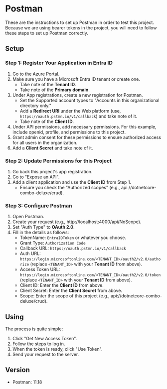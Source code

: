 # Postman

These are the instructions to set up Postman in order to test this project. Because we are using bearer tokens in the project, you will need to follow these steps to set up Postman correctly.

## Setup

### Step 1: Register Your Application in Entra ID
1. Go to the Azure Portal.
1. Make sure you have a Microsoft Entra ID tenant or create one.
   * Take note of the **Tenant ID**.
   * Take note of the **Primary domain**.
1. Under App registrations, create a new registration for Postman.
   * Set the Supported account types to "Accounts in this organizational directory only."
   * Add a **Redirect URI** under the Web platform (use, ```https://oauth.pstmn.io/v1/callback```) and take note of it.
   * Take note of the **Client ID**.
1. Under API permissions, add necessary permissions. For this example, include openid, profile, and permissions to this project.
1. Grant admin consent for these permissions to ensure authorized access for all users in the organization.
1. Add a **Client Secret** and take note of it.

### Step 2: Update Permissions for this Project
1. Go back this project's app registration.
1. Go to "Expose an API".
1. Add a client application and use the **Client ID** from Step 1.
   * Ensure you check the "Authorized scopes" (e.g., api://dotnetcore-combo-deluxe/crud).

### Step 3: Configure Postman
1. Open Postman.
1. Create your request (e.g., http://localhost:4000/api/NoScope).
1. Set "Auth Type" to **OAuth 2.0**.
1. Fill in the details as follows:
   * TokenName: ```EntraIDToken``` or whatever you choose.
   * Grant Type: ```Authorization Code```
   * Callback URL: ```https://oauth.pstmn.io/v1/callback```
   * Auth URL: ```https://login.microsoftonline.com/<TENANT_ID>/oauth2/v2.0/authorize``` (replace ```<TENANT_ID>``` with your **Tenant ID** from above).
   * Access Token URL: ```https://login.microsoftonline.com/<TENANT_ID>/oauth2/v2.0/token``` (replace ```<TENANT_ID>``` with your **Tenant ID** from above).
   * Client ID: Enter the **Client ID** from above.
   * Client Secret: Enter the **Client Secret** from above.
   * Scope: Enter the scope of this project (e.g., api://dotnetcore-combo-deluxe/crud).

## Using
The process is quite simple:
1. Click "Get New Access Token".
1. Follow the steps to log in.
1. When the token is ready, click "Use Token".
1. Send your request to the server.

## Version
* Postman: 11.18